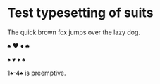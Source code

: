 Test typesetting of suits
=========================

The quick brown fox jumps over the lazy dog.

♠ ♥ ♦ ♣

`♠` `♥` `♦` `♣`

1`♠`-4`♠` is preemptive.
